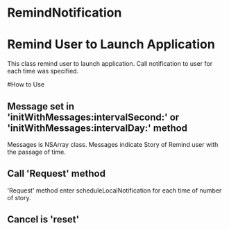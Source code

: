 RemindNotification
==================
# Remind User to Launch Application
This class remind user to launch application.
Call notification to user for each time was specified. 

#How to Use
## Message set in 'initWithMessages:intervalSecond:' or 'initWithMessages:intervalDay:' method
Messages is NSArray class.
Messages indicate Story of Remind user with the passage of time.

## Call 'Request' method
'Request' method enter scheduleLocalNotification for each time of number of story.

## Cancel is 'reset'